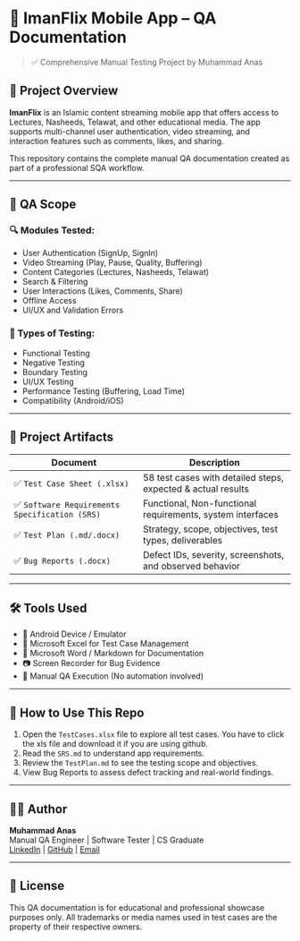 # 📱 ImanFlix Mobile App – QA Documentation

> ✅ Comprehensive Manual Testing Project by Muhammad Anas

## 📌 Project Overview

**ImanFlix** is an Islamic content streaming mobile app that offers access to Lectures, Nasheeds, Telawat, and other educational media. The app supports multi-channel user authentication, video streaming, and interaction features such as comments, likes, and sharing.

This repository contains the complete manual QA documentation created as part of a professional SQA workflow.

---

## 🧪 QA Scope

### 🔍 Modules Tested:
- User Authentication (SignUp, SignIn)
- Video Streaming (Play, Pause, Quality, Buffering)
- Content Categories (Lectures, Nasheeds, Telawat)
- Search & Filtering
- User Interactions (Likes, Comments, Share)
- Offline Access
- UI/UX and Validation Errors

### 🧱 Types of Testing:
- Functional Testing  
- Negative Testing  
- Boundary Testing  
- UI/UX Testing  
- Performance Testing (Buffering, Load Time)  
- Compatibility (Android/iOS)

---

## 📂 Project Artifacts

| Document        | Description |
|----------------|-------------|
| ✅ `Test Case Sheet (.xlsx)` | 58 test cases with detailed steps, expected & actual results |
| ✅ `Software Requirements Specification (SRS)` | Functional, Non-functional requirements, system interfaces |
| ✅ `Test Plan (.md/.docx)` | Strategy, scope, objectives, test types, deliverables |
| ✅ `Bug Reports (.docx)` | Defect IDs, severity, screenshots, and observed behavior |

---

## 🛠️ Tools Used

- 📱 Android Device / Emulator  
- 📝 Microsoft Excel for Test Case Management  
- 🧾 Microsoft Word / Markdown for Documentation  
- 📷 Screen Recorder for Bug Evidence  
- 📌 Manual QA Execution (No automation involved)

---

## 📌 How to Use This Repo

1. Open the `TestCases.xlsx` file to explore all test cases. You have to click the xls file and download it if you are using github.
2. Read the `SRS.md` to understand app requirements.
3. Review the `TestPlan.md` to see the testing scope and objectives.
4. View Bug Reports to assess defect tracking and real-world findings.

---

## 👨‍💻 Author

**Muhammad Anas**  
Manual QA Engineer | Software Tester | CS Graduate  
[LinkedIn](https://www.linkedin.com) | [GitHub](https://github.com/ktkanas) | [Email](mailto:anasktk.official@gmail.com)

---

## 📄 License

This QA documentation is for educational and professional showcase purposes only. All trademarks or media names used in test cases are the property of their respective owners.
